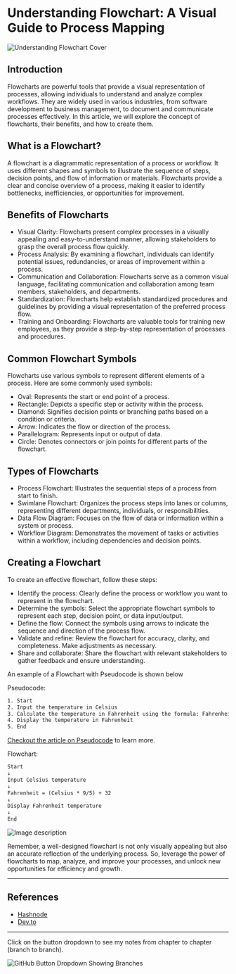 # Understanding Flowchart: A Visual Guide to Process Mapping

![Understanding Flowchart Cover](https://res.cloudinary.com/bizstak/image/upload/v1685555994/GitHub_Cover_iwkuao.png)

## Introduction

Flowcharts are powerful tools that provide a visual representation of processes, allowing individuals to understand and analyze complex workflows. They are widely used in various industries, from software development to business management, to document and communicate processes effectively. In this article, we will explore the concept of flowcharts, their benefits, and how to create them.

## What is a Flowchart?

A flowchart is a diagrammatic representation of a process or workflow. It uses different shapes and symbols to illustrate the sequence of steps, decision points, and flow of information or materials. Flowcharts provide a clear and concise overview of a process, making it easier to identify bottlenecks, inefficiencies, or opportunities for improvement.

## Benefits of Flowcharts

- Visual Clarity: Flowcharts present complex processes in a visually appealing and easy-to-understand manner, allowing stakeholders to grasp the overall process flow quickly.
- Process Analysis: By examining a flowchart, individuals can identify potential issues, redundancies, or areas of improvement within a process.
- Communication and Collaboration: Flowcharts serve as a common visual language, facilitating communication and collaboration among team members, stakeholders, and departments.
- Standardization: Flowcharts help establish standardized procedures and guidelines by providing a visual representation of the preferred process flow.
- Training and Onboarding: Flowcharts are valuable tools for training new employees, as they provide a step-by-step representation of processes and procedures.

## Common Flowchart Symbols

Flowcharts use various symbols to represent different elements of a process. Here are some commonly used symbols:

- Oval: Represents the start or end point of a process.
- Rectangle: Depicts a specific step or activity within the process.
- Diamond: Signifies decision points or branching paths based on a condition or criteria.
- Arrow: Indicates the flow or direction of the process.
- Parallelogram: Represents input or output of data.
- Circle: Denotes connectors or join points for different parts of the flowchart.

## Types of Flowcharts

- Process Flowchart: Illustrates the sequential steps of a process from start to finish.
- Swimlane Flowchart: Organizes the process steps into lanes or columns, representing different departments, individuals, or responsibilities.
- Data Flow Diagram: Focuses on the flow of data or information within a system or process.
- Workflow Diagram: Demonstrates the movement of tasks or activities within a workflow, including dependencies and decision points.

## Creating a Flowchart

To create an effective flowchart, follow these steps:

- Identify the process: Clearly define the process or workflow you want to represent in the flowchart.
- Determine the symbols: Select the appropriate flowchart symbols to represent each step, decision point, or data input/output.
- Define the flow: Connect the symbols using arrows to indicate the sequence and direction of the process flow.
- Validate and refine: Review the flowchart for accuracy, clarity, and completeness. Make adjustments as necessary.
- Share and collaborate: Share the flowchart with relevant stakeholders to gather feedback and ensure understanding.

An example of a Flowchart with Pseudocode is shown below

Pseudocode:

```txt
1. Start
2. Input the temperature in Celsius
3. Calculate the temperature in Fahrenheit using the formula: Fahrenheit = (Celsius * 9/5) + 32
4. Display the temperature in Fahrenheit
5. End
```

[Checkout the article on Pseudocode](https://blog.techstackmedia.com/writing-pseudocode-a-beginners-guide) to learn more.

Flowchart:

```txt
Start
↓
Input Celsius temperature
↓
Fahrenheit = (Celsius * 9/5) + 32
↓
Display Fahrenheit temperature
↓
End

```

![Image description](https://dev-to-uploads.s3.amazonaws.com/uploads/articles/bgdteg50n1wmvmuszcuc.jpeg)

Remember, a well-designed flowchart is not only visually appealing but also an accurate reflection of the underlying process. So, leverage the power of flowcharts to map, analyze, and improve your processes, and unlock new opportunities for efficiency and growth.

---

## References

- [Hashnode](https://blog.techstackmedia.com/understanding-flowcharts)
- [Dev.to](https://dev.to/bello/understanding-flowchart-1691)

---

Click on the button dropdown to see my notes from chapter to chapter (branch to branch).

![GitHub Button Dropdown Showing Branches](https://res.cloudinary.com/bizstak/image/upload/v1685042613/github-button-dropdown_qu4m2l.jpg)
